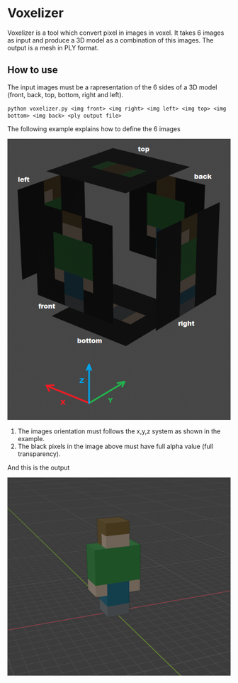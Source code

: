 # Voxelizer

Voxelizer is a tool which convert pixel in images in voxel. It takes 6 images as input and produce a 3D model as a combination of this images. The output is a mesh in PLY format.

## How to use

The input images must be a rapresentation of the 6 sides of a 3D model (front, back, top, bottom, right and left).

```
python voxelizer.py <img front> <img right> <img left> <img top> <img bottom> <img back> <ply output file>
```

The following example explains how to define the 6 images

![Image example](https://github.com/MarcoCiaramella/Voxelize/blob/master/tutorial/usage_images.png)

1. The images orientation must follows the x,y,z system as shown in the example.
1. The black pixels in the image above must have full alpha value (full transparency).

And this is the output

![Image output](https://github.com/MarcoCiaramella/Voxelize/blob/master/tutorial/result.png)
